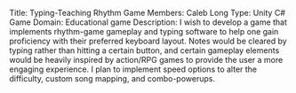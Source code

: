 Title: Typing-Teaching Rhythm Game
Members: Caleb Long
Type: Unity C# Game
Domain: Educational game
Description: I wish to develop a game that implements rhythm-game gameplay and typing software to help one gain proficiency with their preferred keyboard layout. Notes would be cleared by typing rather than hitting a certain button, and certain gameplay elements would be heavily inspired by action/RPG games to provide the user a more engaging experience. I plan to implement speed options to alter the difficulty, custom song mapping, and combo-powerups.
